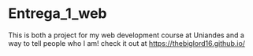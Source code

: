 # Entrega_1_web
This is both a project for my web development course at Uniandes and a way to tell people who I am!
check it out at https://thebiglord16.github.io/
